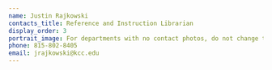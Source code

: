```yaml
---
name: Justin Rajkowski
contacts_title: Reference and Instruction Librarian
display_order: 3
portrait_image: For departments with no contact photos, do not change this field.
phone: 815-802-8405
email: jrajkowski@kcc.edu
---
```


